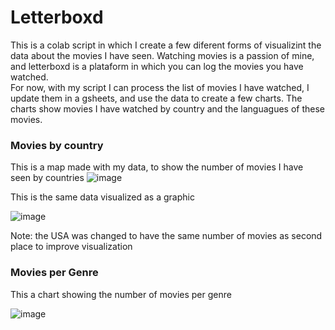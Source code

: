 # Letterboxd

This is a colab script in which I create a few diferent forms of visualizint the data about the movies I have seen. Watching movies is a passion of mine, and letterboxd is a plataform in which you can log the movies you have watched.  
For now, with my script I can process the list of movies I have watched, I update them in a gsheets, and use the data to create a few charts. The charts show movies I have watched by country and the languagues of these movies.


### Movies by country
This is a map made with my data, to show the number of movies I have seen by countries
![image](https://github.com/user-attachments/assets/f85f4fba-876c-479e-b286-bae3a98b91a3)

This is the same data visualized as a graphic

![image](https://github.com/user-attachments/assets/82b30b8a-ad70-4a8f-8c77-c123a5429a45)

Note: the USA was changed to have the same number of movies as second place to improve visualization

### Movies per Genre
This a chart showing the number of movies per genre

![image](https://github.com/user-attachments/assets/080f52d0-ef2d-47c1-b3ed-da5d6785db2e)
